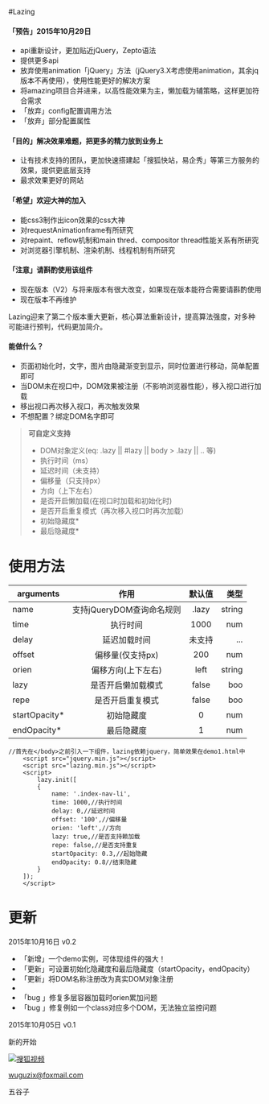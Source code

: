 #Lazing

####   「预告」2015年10月29日   ####
*   api重新设计，更加贴近jQuery，Zepto语法
*   提供更多api
*   放弃使用animation「jQuery」方法（jQuery3.X考虑使用animation，其余jq版本不再使用），使用性能更好的解决方案
*   将amazing项目合并进来，以高性能效果为主，懒加载为辅策略，这样更加符合需求
*   「放弃」config配置调用方法
*   「放弃」部分配置属性

####   「目的」解决效果难题，把更多的精力放到业务上   ####
*   让有技术支持的团队，更加快速搭建起「搜狐快站，易企秀」等第三方服务的效果，提供更底层支持
*   最求效果更好的网站

####   「希望」欢迎大神的加入   ####
*   能css3制作出icon效果的css大神
*   对requestAnimationframe有所研究
*   对repaint、reflow机制和main thred、compositor thread性能关系有所研究
*   对浏览器引擎机制、渲染机制、线程机制有所研究

####   「注意」请斟酌使用该组件   ####
*   现在版本（V2）与将来版本有很大改变，如果现在版本能符合需要请斟酌使用
*   现在版本不再维护


Lazing迎来了第二个版本重大更新，核心算法重新设计，提高算法强度，对多种可能进行预判，代码更加简介。


####	能做什么？ ####
*	页面初始化时，文字，图片由隐藏渐变到显示，同时位置进行移动，简单配置即可
*	当DOM未在视口中，DOM效果被注册（不影响浏览器性能），移入视口进行加载
*	移出视口再次移入视口，再次触发效果
*	不想配置？绑定DOM名字即可

> **可自定义支持**
> 
> - DOM对象定义(eq: .lazy || #lazy || body > .lazy || .. 等)
> - 执行时间（ms）
> - 延迟时间（未支持）
> - 偏移量（只支持px）
> - 方向（上下左右）
> - 是否开启懒加载(在视口时加载和初始化时)
> - 是否开启重复模式（再次移入视口时再次加载）
> - 初始隐藏度*
> - 最后隐藏度*

使用方法
====

| arguments   | 作用  | 默认值 | 类型   | 
| ------- | :----: | :---: | ---: |
| name  |  支持jQueryDOM查询命名规则  | .lazy |  string    |
| time   | 执行时间 | 1000   |  num  |
| delay   | 延迟加载时间 | 未支持   |  ...  |
| offset  |  偏移量(仅支持px)  |  200  |  num |
| orien  |  偏移方向(上下左右)  |  left  |  string |
| lazy  |  是否开启懒加载模式  |  false  |  boo |
| repe  |  是否开启重复模式  |  false  |  boo |
| startOpacity* | 初始隐藏度 | 0 | num |
| endOpacity* | 最后隐藏度 | 1 | num |

```
//首先在</body>之前引入一下组件，lazing依赖jquery，简单效果在demo1.html中
	<script src="jquery.min.js"></script>
	<script src="lazing.min.js"></script>
	<script>
		lazy.init([
        {
            name: '.index-nav-li',
            time: 1000,//执行时间
            delay: 0,//延迟时间
            offset: '100',//偏移量
            orien: 'left',//方向
            lazy: true,//是否支持赖加载
            repe: false,//是否支持重复
            startOpacity: 0.3,//起始隐藏
            endOpacity: 0.8//结束隐藏
        }
    ]);  
	</script>

```

更新
======
2015年10月16日 v0.2

*	「新增」一个demo实例，可体现组件的强大！
*	「更新」可设置初始化隐藏度和最后隐藏度（startOpacity，endOpacity）
*	「更新」将DOM名称注册改为真实DOM对象注册
*	
* 「bug 」修复多层容器加载时orien累加问题
* 「bug 」修复例如一个class对应多个DOM，无法独立监控问题 


2015年10月05日 v0.1

新的开始


[![](http://image.jobcn.com/images/hr/2014/6/210048_4.jpg '搜狐视频')](http://tv.sohu.com/)


wuguzix@foxmail.com

五谷子

